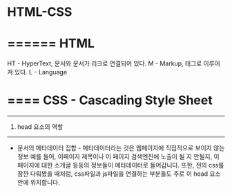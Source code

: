 # HTML-CSS

======
HTML
======
HT - HyperText, 문서와 문서가 리크로 연결되어 있다.
M - Markup, 태그로 이루어져 있다.
L - Language

====
CSS - Cascading Style Sheet
====

-------------------
1. head 요소의 역할
-------------------
- 문서의 메타데이터 집합 - 메타데이터라는 것은 웹페이지에 직접적으로 보이지 않는 정보
  예를 들어, 이페이지 제목이나 이 페이지 검색엔진에 노출이 될 지 안될지, 이페이지에 대한 
  소개글 등등의 정보들이 메타데이터로 들어갑니다. 또한, 전의 css를 잠깐 다뤄봤을 때처럼,
  css파일과 js파일을 연결하는 부분들도 주로 이 head 요소안에 위치합니다.
